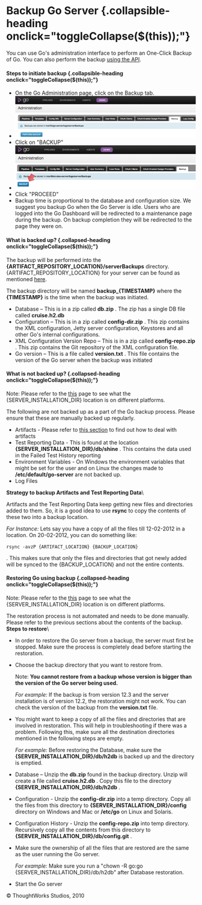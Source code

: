
 

Backup Go Server {.collapsible-heading onclick="toggleCollapse($(this));"}
================

You can use Go's administration interface to perform an One-Click Backup
of Go. You can also perform the backup [using the API](Backup_API.html).

#### Steps to initiate backup {.collapsible-heading onclick="toggleCollapse($(this));"}

-   On the Go Administration page, click on the Backup tab.
-   ![](../resources/images/cruise/admin/backup/backup_tab.png)
-   Click on "BACKUP"
-   ![](../resources/images/cruise/admin/backup/backup_button.png)
-   Click "PROCEED"
-   Backup time is proportional to the database and configuration size.
    We suggest you backup Go when the Go Server is idle. Users who are
    logged into the Go Dashboard will be redirected to a maintenance
    page during the backup. On backup completion they will be redirected
    to the page they were on.

#### What is backed up? {.collapsed-heading onclick="toggleCollapse($(this));"}

The backup will be performed into the
**{ARTIFACT\_REPOSITORY\_LOCATION}/serverBackups** directory.
{ARTIFACT\_REPOSITORY\_LOCATION} for your server can be found as
mentioned [here](../installation/configuring_server_details.html#artifact_repo_config).

The backup directory will be named **backup\_{TIMESTAMP}** where the
**{TIMESTAMP}** is the time when the backup was initiated.

-   Database – This is in a zip called **db.zip** . The zip has a single
    DB file called **cruise.h2.db**
-   Configuration – This is in a zip called **config-dir.zip** . This
    zip contains the XML configuration, Jetty server configuration,
    Keystores and all other Go's internal configurations.
-   XML Configuration Version Repo – This is in a zip called
    **config-repo.zip** . This zip contains the Git repository of the
    XML configuration file.
-   Go version – This is a file called **version.txt** . This file
    contains the version of the Go server when the backup was initiated

#### What is not backed up? {.collapsed-heading onclick="toggleCollapse($(this));"}

Note: Please refer to the
[this](../installation/installing_go_server.html#location_of_files) page to see what the
{SERVER\_INSTALLATION\_DIR} location is on different platforms.

The following are not backed up as a part of the Go backup process.
Please ensure that these are manually backed up regularly.

-   Artifacts - Please refer to [this
    section](admin_out_of_disk_space.html#new_mount_for_artifacts) to
    find out how to deal with artifacts
-   Test Reporting Data - This is found at the location
    **{SERVER\_INSTALLATION\_DIR}/db/shine** . This contains the data
    used in the Failed Test History reporting
-   Environment Variables - On Windows the environment variables that
    might be set for the user and on Linux the changes made to
    **/etc/default/go-server** are not backed up.
-   Log Files

**Strategy to backup Artifacts and Test Reporting Data**\

Artifacts and the Test Reporting Data keep getting new files and
directories added to them. So, it is a good idea to use **rsync** to
copy the contents of these two into a backup location.

*For Instance:* Lets say you have a copy of all the files till
12-02-2012 in a location. On 20-02-2012, you can do something like:

``` {.code}
rsync -avzP {ARTIFACT_LOCATION} {BACKUP_LOCATION}
```

. This makes sure that only the files and directories that got newly
added will be synced to the {BACKUP\_LOCATION} and not the entire
contents.

#### Restoring Go using backup {.collapsed-heading onclick="toggleCollapse($(this));"}

Note: Please refer to the
[this](../installation/installing_go_server.html#location_of_files) page to see what the
{SERVER\_INSTALLATION\_DIR} location is on different platforms.

The restoration process is not automated and needs to be done manually.
Please refer to the previous sections about the contents of the backup.\
 **Steps to restore**\

-   In order to restore the Go server from a backup, the server must
    first be stopped. Make sure the process is completely dead before
    starting the restoration.
-   Choose the backup directory that you want to restore from.

    Note: **You cannot restore from a backup whose version is bigger
    than the version of the Go server being used.**

    *For example:* If the backup is from version 12.3 and the server
    installation is of version 12.2, the restoration might not work. You
    can check the version of the backup from the **version.txt** file.

-   You might want to keep a copy of all the files and directories that
    are involved in restoration. This will help in troubleshooting if
    there was a problem. Following this, make sure all the destination
    directories mentioned in the following steps are empty.

    *For example:* Before restoring the Database, make sure the
    **{SERVER\_INSTALLATION\_DIR}/db/h2db** is backed up and the
    directory is emptied.

-   Database – Unzip the **db.zip** found in the backup directory. Unzip
    will create a file called **cruise.h2.db** . Copy this file to the
    directory **{SERVER\_INSTALLATION\_DIR}/db/h2db** .
-   Configuration - Unzip the **config-dir.zip** into a temp directory.
    Copy all the files from this directory to
    **{SERVER\_INSTALLATION\_DIR}/config** directory on Windows and Mac
    or **/etc/go** on Linux and Solaris.
-   Configuration History - Unzip the **config-repo.zip** into temp
    directory. Recursively copy all the contents from this directory to
    **{SERVER\_INSTALLATION\_DIR}/db/config.git** .
-   Make sure the ownership of all the files that are restored are the
    same as the user running the Go server.

    *For example:* Make sure you run a "chown -R go:go
    {SERVER\_INSTALLATION\_DIR}/db/h2db" after Database restoration.

-   Start the Go server





© ThoughtWorks Studios, 2010

